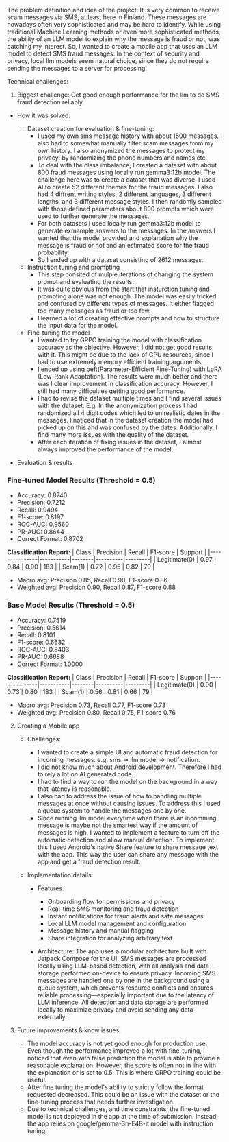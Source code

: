 The problem definition and idea of the project:
It is very common to receive scam messages via SMS, at least here in Finland. These messages are nowadays often very sophisticated and may be hard to identify.
While using traditional Machine Learning methods or even more sophisticated methods, the ability of an LLM model to explain why the message is fraud or not, was catching my interest.
So, I wanted to create a mobile app that uses an LLM model to detect SMS fraud messages. In the context of security and privacy, local llm models seem natural choice, since they do not require sending the messages to a server for processing.

Technical challenges:

1. Biggest challenge: Get good enough performance for the llm to do SMS fraud detection reliably. 
 - How it was solved: 
    - Dataset creation for evaluation & fine-tuning:
        - I used my own sms message history with about 1500 messages. I also had to somewhat manually filter scam messages from my own history. I also anonymized the messages to protect my privacy: by randomizing the phone numbers and names etc.
        - To deal with the class imbalance, I created a dataset with about 800 fraud messages using locally run gemma3:12b model. The challenge here was to create a dataset that was diverse. I used AI to create 52 different themes for the fraud messages. I also had 4 diffrent writing styles, 2 different languages, 3 different lengths, and 3 different message styles. I then randomly sampled with those defined parameters about 800 prompts which were used to further generate the messages.
        - For both datasets I used locally run gemma3:12b model to generate exmample answers to the messages. In the answers I wanted that the model provided and explanation why the message is fraud or not and an estimated score for the fraud probability.
        - So I ended up with a dataset consisting of 2612 messages.
   - Instruction tuning and prompting
        - This step consited of mulple iterations of changing the system prompt and evaluating the results.
        - It was quite obvious from the start that insturction tuning and prompting alone was not enough. The model was easily tricked and confused by different types of messages. It either flagged too many messages as fraud or too few.
        - I learned a lot of creating effective prompts and how to structure the input data for the model.
    - Fine-tuning the model
        - I wanted to try GRPO training the model with classification accuracy as the objective. However, I did not get good results with it. This might be due to the lack of GPU resources, since I had to use extremely memory efficient training arguments.
        - I ended up using peft(Parameter-Efficient Fine-Tuning) with LoRA (Low-Rank Adaptation). The results were much better and there was I clear improvement in classification accuracy. However, I still had many difficulties getting good performance. 
        - I had to revise the dataset multiple times and I find several issues with the dataset. E.g. In the anonymization process I had randomized all 4 digit codes which led to unlrealistic dates in the messages. I noticed that in the dataset creation the model had picked up on this and was confused by the dates. Additionally, I find many more issues with the quality of the dataset. 
        - After each iteration of fixing issues in the dataset, I almost always improved the performance of the model.

 - Evaluation & results

### Fine-tuned Model Results (Threshold = 0.5)
- Accuracy:  0.8740
- Precision: 0.7212
- Recall:    0.9494
- F1-score:  0.8197
- ROC-AUC:   0.9560
- PR-AUC:    0.8644
- Correct Format: 0.8702

**Classification Report:**
| Class         | Precision | Recall | F1-score | Support |
|---------------|-----------|--------|----------|---------|
| Legitimate(0) | 0.97      | 0.84   | 0.90     | 183     |
| Scam(1)       | 0.72      | 0.95   | 0.82     | 79      |

- Macro avg: Precision 0.85, Recall 0.90, F1-score 0.86
- Weighted avg: Precision 0.90, Recall 0.87, F1-score 0.88

### Base Model Results (Threshold = 0.5)
- Accuracy:  0.7519
- Precision: 0.5614
- Recall:    0.8101
- F1-score:  0.6632
- ROC-AUC:   0.8403
- PR-AUC:    0.6688
- Correct Format: 1.0000

**Classification Report:**
| Class         | Precision | Recall | F1-score | Support |
|---------------|-----------|--------|----------|---------|
| Legitimate(0) | 0.90      | 0.73   | 0.80     | 183     |
| Scam(1)       | 0.56      | 0.81   | 0.66     | 79      |

- Macro avg: Precision 0.73, Recall 0.77, F1-score 0.73
- Weighted avg: Precision 0.80, Recall 0.75, F1-score 0.76


2. Creating a Mobile app
    - Challenges:
        - I wanted to create a simple UI and automatic fraud detection for incoming messages. e.g. sms -> llm model -> notification.
        - I did not know much about Android development. Therefore I had to rely a lot on AI generated code.
        - I had to find a way to run the model on the background in a way that latency is reasonable.
        - I also had to address the issue of how to handling multiple messages at once without causing issues. To address this I used a queue system to handle the messages one by one.
        - Since running llm model everytime when there is an incomming message is maybe not the smartest way if the amount of messages is high, I wanted to implement a feature to turn off the automatic detection and allow manual detection. To implement this I used Android's native Share feature to share message text with the app. This way the user can share any message with the app and get a fraud detection result.

    - Implementation details:
        - Features:
            - Onboarding flow for permissions and privacy
            - Real-time SMS monitoring and fraud detection
            - Instant notifications for fraud alerts and safe messages
            - Local LLM model management and configuration
            - Message history and manual flagging
            - Share integration for analyzing arbitrary text

        - Architecture:
            The app uses a modular architecture built with Jetpack Compose for the UI. SMS messages are processed locally using LLM-based detection, with all analysis and data storage performed on-device to ensure privacy. Incoming SMS messages are handled one by one in the background using a queue system, which prevents resource conflicts and ensures reliable processing—especially important due to the latency of LLM inference. All detection and data storage are performed locally to maximize privacy and avoid sending any data externally.


3. Future improvements & know issues:
    - The model accuracy is not yet good enough for production use. Even though the performance improved a lot with fine-tuning, I noticed that even with false prediction the model is able to provide a reasonable explanation. However, the score is often not in line with the explanation or is set to 0.5. This is where GRPO training could be useful.
    - After fine tuning the model's ability to strictly follow the format requested decreased. This could be an issue with the dataset or the fine-tuning process that needs further investigation.
    - Due to technical challenges, and time constraints, the fine-tuned model is not deployed in the app at the time of submission. Instead, the app relies on google/gemma-3n-E4B-it model with instruction tuning.
            